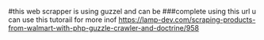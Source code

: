 #this web scrapper is using guzzel and can be
###complete using this url 
u can use this tutorail for more inof https://lamp-dev.com/scraping-products-from-walmart-with-php-guzzle-crawler-and-doctrine/958
